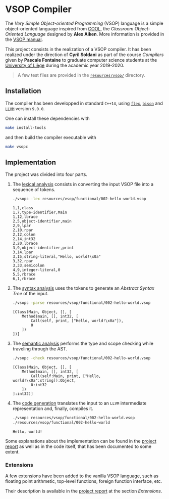 # VSOP Compiler

The *Very Simple Object-oriented Programming* (VSOP) language is a simple object-oriented language inspired from [COOL](https://dl.acm.org/doi/abs/10.1145/381841.381847), the *Classroom Object-Oriented Language* designed by **Alex Aiken**. More information is provided in the [VSOP manual](resources/pdf/vsop.pdf).

This project consists in the realization of a VSOP compiler. It has been realized under the direction of **Cyril Soldani** as part of the course *Compilers* given by **Pascale Fontaine** to graduate computer science students at the [University of Liège](https://www.uliege.be/) during the academic year 2019-2020.

> A few test files are provided in the [`resources/vsop/`](resources/vsop/) directory.

## Installation

The compiler has been developped in standard `C++14`, using [`flex`](https://github.com/westes/flex/), [`bison`](https://github.com/akimd/bison) and [`LLVM`](https://llvm.org/) version `9.0.0`.

One can install these dependencies with

```bash
make install-tools
```

and then build the compiler executable with

```bash
make vsopc
```

## Implementation

The project was divided into four parts.

1. The [lexical analysis](resources/pdf/lexical-analysis.pdf) consists in converting the input VSOP file into a sequence of tokens.

	```bash
	./vsopc -lex resources/vsop/functional/002-hello-world.vsop
	```

	```
	1,1,class
	1,7,type-identifier,Main
	1,12,lbrace
	2,5,object-identifier,main
	2,9,lpar
	2,10,rpar
	2,12,colon
	2,14,int32
	2,20,lbrace
	3,9,object-identifier,print
	3,14,lpar
	3,15,string-literal,"Hello, world!\x0a"
	3,32,rpar
	3,33,semicolon
	4,9,integer-literal,0
	5,5,rbrace
	6,1,rbrace
	```

2. The [syntax analysis](resources/pdf/syntax-analysis.pdf) uses the tokens to generate an *Abstract Syntax Tree* of the input.

	```bash
	./vsopc -parse resources/vsop/functional/002-hello-world.vsop
	```

	```
	[Class(Main, Object, [], [
		Method(main, [], int32, [
			Call(self, print, ["Hello, world!\x0a"]),
			0
		])
	])]
	```

3. The [semantic analysis](resources/pdf/semantic-analysis.pdf) performs the type and scope checking while traveling through the AST.

	```bash
	./vsopc -check resources/vsop/functional/002-hello-world.vsop
	```

	```
	[Class(Main, Object, [], [
		Method(main, [], int32, [
			Call(self:Main, print, ["Hello, world!\x0a":string]):Object,
			0:int32
		])
	]:int32)]
	```

4. The [code generation](resources/pdf/code-generation.pdf) translates the input to an `LLVM` intermediate representation and, finally, compiles it.

	```bash
	./vsopc resources/vsop/functional/002-hello-world.vsop
	./resources/vsop/functional/002-hello-world
	```

	```
	Hello, world!
	```

Some explanations about the implementation can be found in the [project report](latex/main.pdf) as well as in the code itself, that has been documented to some extent.

### Extensions

A few extensions have been added to the vanilla VSOP language, such as floating point arithmetic, top-level functions, foreign function interface, etc.

Their description is available in the [project report](latex/main.pdf) at the section *Extensions*.
